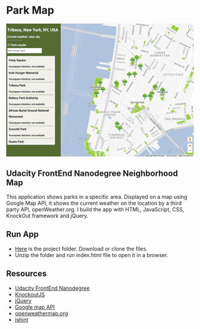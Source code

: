 # Park Map 
![parkMap Image](images/parkMap.jpg)
## Udacity FrontEnd Nanodegree Neighborhood Map
This application shows parks in a specific area. Displayed on a map using Google Map API, it shows the current weather on the location by a third party API, openWeather.org. 
I build the app with HTML, JavaScript, CSS, KnockOut framework and jQuery.

## Run App 
- [Here](https://github.com/NatalieCyreus/parkMap) is the project folder. Download or clone the files. 
- Unzip the folder and run index.html file to open it in a browser. 
## Resources

- [Udacity FrontEnd Nanodegree](https://www.udacity.com/)
- [KnockoutJS](http://knockoutjs.com/)
- [jQuery](https://jquery.com/)
- [Google map API](https://developers.google.com/maps/documentation/javascript/tutorial)
- [openweathermap.org](http://openweathermap.org/)
- [jshint](http://jshint.com/)